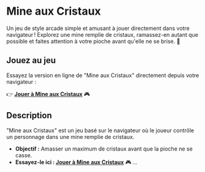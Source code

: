 # Mine aux Cristaux

Un jeu de style arcade simple et amusant à jouer directement dans votre navigateur ! Explorez une mine remplie de cristaux, ramassez-en autant que possible et faites attention à votre pioche avant qu'elle ne se brise. 🌟

## Jouez au jeu
Essayez la version en ligne de "Mine aux Cristaux" directement depuis votre navigateur :

👉 **[Jouer à Mine aux Cristaux](https://luccin-git.github.io/Mine-aux-cristeau-Game-/)** 🎮

## Description
"Mine aux Cristaux" est un jeu basé sur le navigateur où le joueur contrôle un personnage dans une mine remplie de cristaux.

- **Objectif :** Amasser un maximum de cristaux avant que la pioche ne se casse.
- **Essayez-le ici : [Jouer à Mine aux Cristaux](https://luccin-git.github.io/Mine-aux-cristeau-Game-/)** 🎮
...
